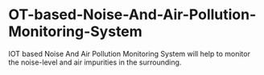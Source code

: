 # OT-based-Noise-And-Air-Pollution-Monitoring-System
IOT based Noise And Air Pollution Monitoring System will help to monitor the noise-level and air impurities in the surrounding.
